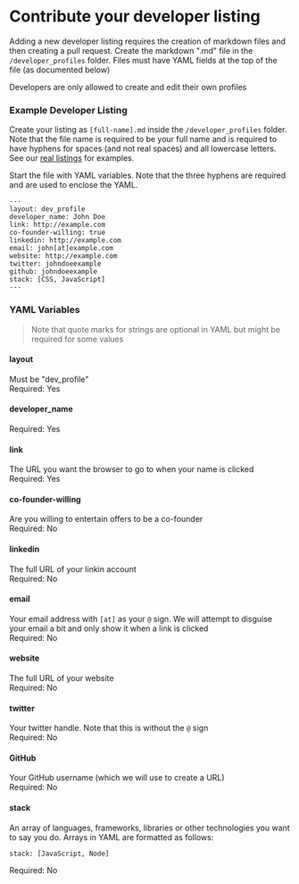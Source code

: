 # Contribute your developer listing

Adding a new developer listing requires the creation of markdown files and then creating a pull request. Create the markdown ".md" file in the `/developer_profiles` folder. Files must have YAML fields at the top of the file (as documented below)

Developers are only allowed to create and edit their own profiles

### Example Developer Listing

Create your listing as `[full-name].md` inside the `/developer_profiles` folder. Note that the file name is required to be your full name and is required to have hyphens for spaces (and not real spaces) and all lowercase letters. See our [real listings](https://github.com/bradwestfall/webdevphoenix/tree/master/developer_profiles) for examples.

Start the file with YAML variables. Note that the three hyphens are required and are used to enclose the YAML.

```
---
layout: dev_profile
developer_name: John Doe
link: http://example.com
co-founder-willing: true
linkedin: http://example.com
email: john[at]example.com
website: http://example.com
twitter: johndoeexample
github: johndoeexample
stack: [CSS, JavaScript]
---
```

### YAML Variables

> Note that quote marks for strings are optional in YAML but might be required for some values

#### layout
Must be "dev_profile"<br>
Required: Yes


#### developer_name
Required: Yes


#### link
The URL you want the browser to go to when your name is clicked
Required: Yes


#### co-founder-willing
Are you willing to entertain offers to be a co-founder<br>
Required: No


#### linkedin
The full URL of your linkin account<br>
Required: No

#### email
Your email address with `[at]` as your `@` sign. We will attempt to disguise your email a bit and only show it when a link is clicked<br>
Required: No

#### website
The full URL of your website<br>
Required: No


#### twitter
Your twitter handle. Note that this is without the `@` sign<br>
Required: No


#### GitHub
Your GitHub username (which we will use to create a URL)<br>
Required: No


#### stack
An array of languages, frameworks, libraries or other technologies you want to say you do. Arrays in YAML are formatted as follows:

```
stack: [JavaScript, Node]
```

Required: No
